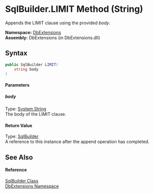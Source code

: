 SqlBuilder.LIMIT Method (String)
================================
Appends the LIMIT clause using the provided *body*.

**Namespace:** [DbExtensions][1]  
**Assembly:** DbExtensions (in DbExtensions.dll)

Syntax
------

```csharp
public SqlBuilder LIMIT(
	string body
)
```

#### Parameters

##### *body*
Type: [System.String][2]  
The body of the LIMIT clause.

#### Return Value
Type: [SqlBuilder][3]  
A reference to this instance after the append operation has completed.

See Also
--------

#### Reference
[SqlBuilder Class][3]  
[DbExtensions Namespace][1]  

[1]: ../README.md
[2]: http://msdn.microsoft.com/en-us/library/s1wwdcbf
[3]: README.md